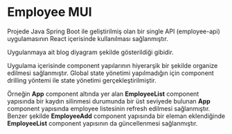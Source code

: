 # Employee MUI
Projede Java Spring Boot ile geliştirilmiş olan bir single API (employee-api) uygulamasının React içerisinde kullanılması sağlanmıştır. 

Uygulanmaya ait blog diyagram şekilde gösterildiği gibidir. 

Uygulama içerisinde component yapılarının hiyerarşik bir şekilde organize edilmesi sağlanmıştır. Global state yönetimi yapılmadığın için component drilling yöntemi ile state yönetimi gerçekleştirilmiştir. 

Örneğin **App** component altında yer alan **EmployeeList** component yapısında bir kaydın silinmesi durumunda bir üst seviyede bulunan **App** component yapısında employee listesinin refresh edilmesi sağlanmıştır. Benzer şekilde **EmployeeAdd** component yapısında bir eleman eklendiğinde **EmployeeList** component yapısının da güncellenmesi sağlanmıştır. 